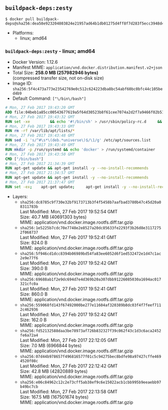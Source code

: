 ## `buildpack-deps:zesty`

```console
$ docker pull buildpack-deps@sha256:dea58e923204803824e21957ad64b1db01275d4ff8f7d283f5ecc3948d48dd3f
```

-	Platforms:
	-	linux; amd64

### `buildpack-deps:zesty` - linux; amd64

-	Docker Version: 1.12.6
-	Manifest MIME: `application/vnd.docker.distribution.manifest.v2+json`
-	Total Size: **258.0 MB (257982946 bytes)**  
	(compressed transfer size, not on-disk size)
-	Image ID: `sha256:5f4c473a773e23542769e0c512c624223dba8bc54abf60bc0bfc44c105bed4b9`
-	Default Command: `["\/bin\/bash"]`

```dockerfile
# Mon, 27 Feb 2017 19:43:20 GMT
ADD file:04beb1a85cc00543677619a5f64d30523b8f61cee7074a2d2f7a9466f02b51ca in / 
# Mon, 27 Feb 2017 19:43:32 GMT
RUN set -xe 		&& echo '#!/bin/sh' > /usr/sbin/policy-rc.d 	&& echo 'exit 101' >> /usr/sbin/policy-rc.d 	&& chmod +x /usr/sbin/policy-rc.d 		&& dpkg-divert --local --rename --add /sbin/initctl 	&& cp -a /usr/sbin/policy-rc.d /sbin/initctl 	&& sed -i 's/^exit.*/exit 0/' /sbin/initctl 		&& echo 'force-unsafe-io' > /etc/dpkg/dpkg.cfg.d/docker-apt-speedup 		&& echo 'DPkg::Post-Invoke { "rm -f /var/cache/apt/archives/*.deb /var/cache/apt/archives/partial/*.deb /var/cache/apt/*.bin || true"; };' > /etc/apt/apt.conf.d/docker-clean 	&& echo 'APT::Update::Post-Invoke { "rm -f /var/cache/apt/archives/*.deb /var/cache/apt/archives/partial/*.deb /var/cache/apt/*.bin || true"; };' >> /etc/apt/apt.conf.d/docker-clean 	&& echo 'Dir::Cache::pkgcache ""; Dir::Cache::srcpkgcache "";' >> /etc/apt/apt.conf.d/docker-clean 		&& echo 'Acquire::Languages "none";' > /etc/apt/apt.conf.d/docker-no-languages 		&& echo 'Acquire::GzipIndexes "true"; Acquire::CompressionTypes::Order:: "gz";' > /etc/apt/apt.conf.d/docker-gzip-indexes 		&& echo 'Apt::AutoRemove::SuggestsImportant "false";' > /etc/apt/apt.conf.d/docker-autoremove-suggests
# Mon, 27 Feb 2017 19:43:33 GMT
RUN rm -rf /var/lib/apt/lists/*
# Mon, 27 Feb 2017 19:43:48 GMT
RUN sed -i 's/^#\s*\(deb.*universe\)$/\1/g' /etc/apt/sources.list
# Mon, 27 Feb 2017 19:43:49 GMT
RUN mkdir -p /run/systemd && echo 'docker' > /run/systemd/container
# Mon, 27 Feb 2017 19:43:50 GMT
CMD ["/bin/bash"]
# Mon, 27 Feb 2017 21:34:39 GMT
RUN apt-get update && apt-get install -y --no-install-recommends 		ca-certificates 		curl 		wget 	&& rm -rf /var/lib/apt/lists/*
# Mon, 27 Feb 2017 21:34:57 GMT
RUN apt-get update && apt-get install -y --no-install-recommends 		bzr 		git 		mercurial 		openssh-client 		subversion 				procps 	&& rm -rf /var/lib/apt/lists/*
# Mon, 27 Feb 2017 21:37:47 GMT
RUN set -ex; 	apt-get update; 	apt-get install -y --no-install-recommends 		autoconf 		automake 		bzip2 		file 		g++ 		gcc 		imagemagick 		libbz2-dev 		libc6-dev 		libcurl4-openssl-dev 		libdb-dev 		libevent-dev 		libffi-dev 		libgdbm-dev 		libgeoip-dev 		libglib2.0-dev 		libjpeg-dev 		libkrb5-dev 		liblzma-dev 		libmagickcore-dev 		libmagickwand-dev 		libncurses-dev 		libpng-dev 		libpq-dev 		libreadline-dev 		libsqlite3-dev 		libssl-dev 		libtool 		libwebp-dev 		libxml2-dev 		libxslt-dev 		libyaml-dev 		make 		patch 		xz-utils 		zlib1g-dev 				$( 			if apt-cache show 'default-libmysqlclient-dev' 2>/dev/null | grep -q '^Version:'; then 				echo 'default-libmysqlclient-dev'; 			else 				echo 'libmysqlclient-dev'; 			fi 		) 	; 	rm -rf /var/lib/apt/lists/*
```

-	Layers:
	-	`sha256:dc8785c9f730e32bf9173713b3f4f5458b7aafbad3780b47c45d20a08311783b`  
		Last Modified: Mon, 27 Feb 2017 19:52:54 GMT  
		Size: 40.7 MB (40691303 bytes)  
		MIME: application/vnd.docker.image.rootfs.diff.tar.gzip
	-	`sha256:1e5225b7cdc70e7748e2e8527a20dc85633fe2293f3b26d8e31172752f068737`  
		Last Modified: Mon, 27 Feb 2017 19:52:41 GMT  
		Size: 824.0 B  
		MIME: application/vnd.docker.image.rootfs.diff.tar.gzip
	-	`sha256:5f946cd1dcc8394b06989bd54fa83ee6052d6f1ed532472e1d47c1ac2e9e77f6`  
		Last Modified: Mon, 27 Feb 2017 19:52:42 GMT  
		Size: 390.0 B  
		MIME: application/vnd.docker.image.rootfs.diff.tar.gzip
	-	`sha256:69688ab1f2e9dc694d7e4d369b20a307dbb91226085030a1694ac017321cfc0a`  
		Last Modified: Mon, 27 Feb 2017 19:52:41 GMT  
		Size: 860.0 B  
		MIME: application/vnd.docker.image.rootfs.diff.tar.gzip
	-	`sha256:559068fd143f67492000be277e11604af320389b8dc03f4f7feef7112c462936`  
		Last Modified: Mon, 27 Feb 2017 19:52:42 GMT  
		Size: 162.0 B  
		MIME: application/vnd.docker.image.rootfs.diff.tar.gzip
	-	`sha256:fd52132588daa3be78973af726b832327f39c062f43c1d3c6aca2452fe6a72a4`  
		Last Modified: Mon, 27 Feb 2017 22:12:05 GMT  
		Size: 7.0 MB (6966844 bytes)  
		MIME: application/vnd.docker.image.rootfs.diff.tar.gzip
	-	`sha256:07d44b978657f496816577f01c5c94275bec8bdfe98a97427cffe4694520f08c`  
		Last Modified: Mon, 27 Feb 2017 22:12:42 GMT  
		Size: 42.8 MB (42820889 bytes)  
		MIME: application/vnd.docker.image.rootfs.diff.tar.gzip
	-	`sha256:e06c84962c12c2e73cff5ab38ef9c6e15022acb1cbb995b9eeaebb97b49bc7cb`  
		Last Modified: Mon, 27 Feb 2017 22:13:58 GMT  
		Size: 167.5 MB (167501674 bytes)  
		MIME: application/vnd.docker.image.rootfs.diff.tar.gzip
